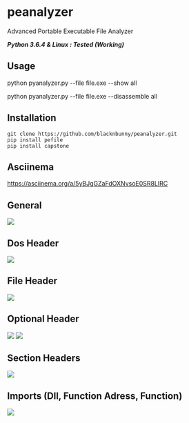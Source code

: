 # peanalyzer
Advanced Portable Executable File Analyzer

**_Python 3.6.4 & Linux : Tested (Working)_**

## Usage
  python pyanalyzer.py --file file.exe --show all
  
  python pyanalyzer.py --file file.exe --disassemble all
  
## Installation
  ```
  git clone https://github.com/blacknbunny/peanalyzer.git
  pip install pefile
  pip install capstone
  ```
 
## Asciinema
  https://asciinema.org/a/5yBJgGZaFdOXNvsoE0SR8LIRC

## General
  ![](https://i.imgur.com/HPhfMPP.jpg)
## Dos Header
  ![](https://i.imgur.com/lyaOuuX.jpg)
## File Header
  ![](https://i.imgur.com/t4MuTjk.jpg)
## Optional Header
  ![](https://i.imgur.com/z5Fq1AF.jpg)
  ![](https://i.imgur.com/fei0lbf.jpg)
## Section Headers
  ![](https://i.imgur.com/RA60iim.jpg)
## Imports (Dll, Function Adress, Function)
  ![](https://i.imgur.com/kPw1EmH.jpg)

